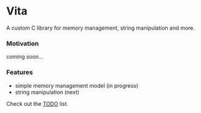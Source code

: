 # Vita

A custom C library for memory management, string manipulation and more. 

### Motivation
coming soon...

### Features
* simple memory management model (in progress)
* string manipulation (next)

Check out the [TODO](https://trello.com/b/MFeDGO8u/vita-c-library) list.

